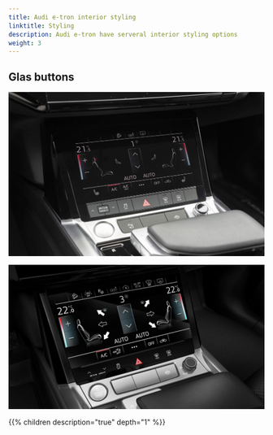 ```yaml
---
title: Audi e-tron interior styling
linktitle: Styling
description: Audi e-tron have serveral interior styling options
weight: 3
---
```


## Glas buttons

![Glas buttons](standardbuttons.png "Standard buttons")

![Glas buttons](glasbuttons.png "Glas buttons")


{{% children description="true" depth="1" %}}
